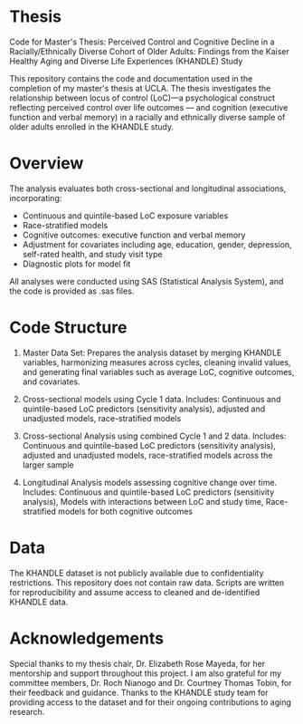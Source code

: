 # Thesis
Code for Master's Thesis: Perceived Control and Cognitive Decline in a Racially/Ethnically Diverse Cohort of Older Adults: Findings from the Kaiser Healthy Aging and Diverse Life Experiences (KHANDLE) Study

This repository contains the code and documentation used in the completion of my master's thesis at UCLA. The thesis investigates the relationship between locus of control (LoC)—a psychological construct reflecting perceived control over life outcomes — and cognition (executive function and verbal memory) in a racially and ethnically diverse sample of older adults enrolled in the KHANDLE study. 

# Overview
The analysis evaluates both cross-sectional and longitudinal associations, incorporating:

- Continuous and quintile-based LoC exposure variables
- Race-stratified models
- Cognitive outcomes: executive function and verbal memory
- Adjustment for covariates including age, education, gender, depression, self-rated health, and study visit type
- Diagnostic plots for model fit

All analyses were conducted using SAS (Statistical Analysis System), and the code is provided as .sas files.

# Code Structure

1.  Master Data Set: Prepares the analysis dataset by merging KHANDLE variables, harmonizing measures across cycles, cleaning invalid values, and generating final variables such as average LoC, cognitive outcomes, and covariates.

2. Cross-sectional models using Cycle 1 data. Includes: Continuous and quintile-based LoC predictors (sensitivity analysis), adjusted and unadjusted models, race-stratified models
   
3. Cross-sectional Analysis using combined Cycle 1 and 2 data. Includes: Continuous and quintile-based LoC predictors (sensitivity analysis), adjusted and unadjusted models, race-stratified models across the larger sample
   
4. Longitudinal Analysis models assessing cognitive change over time. Includes: Continuous and quintile-based LoC predictors (sensitivity analysis), Models with interactions between LoC and study time, Race-stratified models for both cognitive outcomes

# Data

The KHANDLE dataset is not publicly available due to confidentiality restrictions. This repository does not contain raw data. Scripts are written for reproducibility and assume access to cleaned and de-identified KHANDLE data.

# Acknowledgements
Special thanks to my thesis chair, Dr. Elizabeth Rose Mayeda, for her mentorship and support throughout this project. I am also grateful for my committee members, Dr. Roch Nianogo and Dr. Courtney Thomas Tobin, for their feedback and guidance. Thanks to the KHANDLE study team for providing access to the dataset and for their ongoing contributions to aging research.
